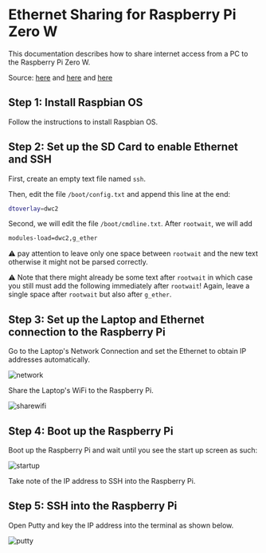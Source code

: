 # Ethernet Sharing for Raspberry Pi Zero W

This documentation describes how to share internet access from a PC to the Raspberry Pi Zero W.

Source: [here](https://artivis.github.io/post/2020/pi-zero/) and [here](https://solarianprogrammer.com/2018/12/07/raspberry-pi-zero-internet-usb/) and [here](https://www.diyhobi.com/share-windows-internet-raspberry-pi-ethernet-port/)

## Step 1: Install Raspbian OS

Follow the instructions to install Raspbian OS.

## Step 2: Set up the SD Card to enable Ethernet and SSH

First, create an empty text file named `ssh`.

Then, edit the file `/boot/config.txt` and append this line at the end:

```bash
dtoverlay=dwc2
```

Second, we will edit the file `/boot/cmdline.txt`. After `rootwait`, we will add

```bash
modules-load=dwc2,g_ether
```

⚠ pay attention to leave only one space between `rootwait` and the new text otherwise it might not be parsed correctly.

⚠ Note that there might already be some text after `rootwait` in which case you still must add the following immediately after `rootwait`! Again, leave a single space after `rootwait` but also after `g_ether`.

## Step 3: Set up the Laptop and Ethernet connection to the Raspberry Pi

Go to the Laptop's Network Connection and set the Ethernet to obtain IP addresses automatically.

![network](https://www.diyhobi.com/wp-content/uploads/2016/11/set-ethernet-auto-obtain-ip-mylinuxcode.com_.png)

Share the Laptop's WiFi to the Raspberry Pi.

![sharewifi](https://www.diyhobi.com/wp-content/uploads/2016/11/share-wifi-internet-mylinuxcode.png)

## Step 4: Boot up the Raspberry Pi

Boot up the Raspberry Pi and wait until you see the start up screen as such:

![startup](startup.jpg)

Take note of the IP address to SSH into the Raspberry Pi.

## Step 5: SSH into the Raspberry Pi

Open Putty and key the IP address into the terminal as shown below.

![putty](https://www.diyhobi.com/wp-content/uploads/2016/12/putty-raspberrypi-local.png)
